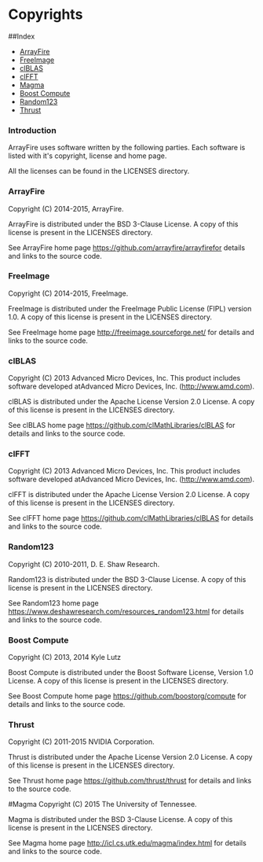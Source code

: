 Copyrights
==========================================
##Index
* [ArrayFire](#arrayfire)
* [FreeImage](#freeimage)
* [clBLAS](#clblas)
* [clFFT](#clfft)
* [Magma](#magma)
* [Boost Compute](#boost-compute)
* [Random123](#random123)
* [Thrust](#thrust)

### Introduction
ArrayFire uses software written by the following parties. Each software is listed with it's copyright, license and home page.

All the licenses can be found in the LICENSES directory.

### ArrayFire
Copyright (C) 2014-2015, ArrayFire.

ArrayFire is distributed under the BSD 3-Clause License. A copy of this license is present in the LICENSES directory.

See ArrayFire home page https://github.com/arrayfire/arrayfirefor details and links to the source code.

### FreeImage
Copyright (C) 2014-2015, FreeImage.

FreeImage is distributed under the FreeImage Public License (FIPL) version 1.0. A copy of this license is present in the LICENSES directory.

See FreeImage home page http://freeimage.sourceforge.net/ for details and links to the source code.

### clBLAS
Copyright (C) 2013 Advanced Micro Devices, Inc.
This product includes software developed atAdvanced Micro Devices, Inc. (http://www.amd.com).

clBLAS is distributed under the Apache License Version 2.0 License. A copy of this license is present in the LICENSES directory.

See clBLAS home page https://github.com/clMathLibraries/clBLAS for details and links to the source code.

### clFFT
Copyright (C) 2013 Advanced Micro Devices, Inc.
This product includes software developed atAdvanced Micro Devices, Inc. (http://www.amd.com).

clFFT is distributed under the Apache License Version 2.0 License. A copy of this license is present in the LICENSES directory.

See clFFT home page https://github.com/clMathLibraries/clBLAS for details and links to the source code.

### Random123
Copyright (C) 2010-2011, D. E. Shaw Research.

Random123 is distributed under the BSD 3-Clause License. A copy of this license is present in the LICENSES directory.

See Random123 home page https://www.deshawresearch.com/resources_random123.html for details and links to the source code.

### Boost Compute
Copyright (C) 2013, 2014 Kyle Lutz

Boost Compute is distributed under the Boost Software License, Version 1.0 License. A copy of this license is present in the LICENSES directory.

See Boost Compute home page https://github.com/boostorg/compute for details and links to the source code.

### Thrust
Copyright (C) 2011-2015 NVIDIA Corporation.

Thrust is distributed under the Apache License Version 2.0 License. A copy of this license is present in the LICENSES directory.

See Thrust home page https://github.com/thrust/thrust for details and links to the source code.

#Magma
Copyright (C) 2015 The University of Tennessee.

Magma is distributed under the BSD 3-Clause License. A copy of this license is present in the LICENSES directory.

See Magma home page http://icl.cs.utk.edu/magma/index.html for details and links to the source code.